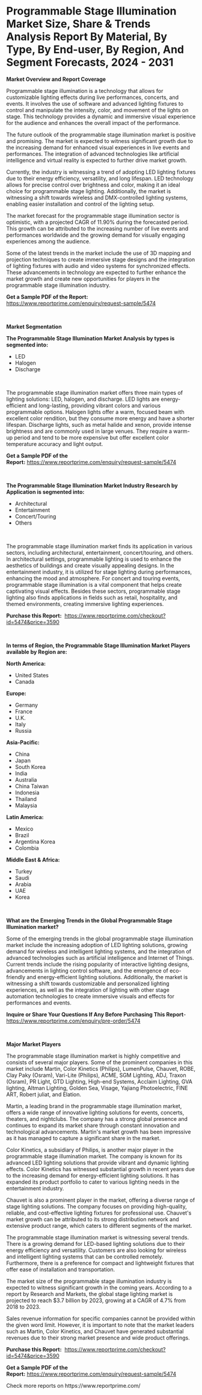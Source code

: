 <p><h1>Programmable Stage Illumination Market Size, Share & Trends Analysis Report By Material, By Type, By End-user, By Region, And Segment Forecasts, 2024 - 2031</h1></p><p><strong>Market Overview and Report Coverage</strong></p>
<p><p>Programmable stage illumination is a technology that allows for customizable lighting effects during live performances, concerts, and events. It involves the use of software and advanced lighting fixtures to control and manipulate the intensity, color, and movement of the lights on stage. This technology provides a dynamic and immersive visual experience for the audience and enhances the overall impact of the performance.</p><p>The future outlook of the programmable stage illumination market is positive and promising. The market is expected to witness significant growth due to the increasing demand for enhanced visual experiences in live events and performances. The integration of advanced technologies like artificial intelligence and virtual reality is expected to further drive market growth.</p><p>Currently, the industry is witnessing a trend of adopting LED lighting fixtures due to their energy efficiency, versatility, and long lifespan. LED technology allows for precise control over brightness and color, making it an ideal choice for programmable stage lighting. Additionally, the market is witnessing a shift towards wireless and DMX-controlled lighting systems, enabling easier installation and control of the lighting setup.</p><p>The market forecast for the programmable stage illumination sector is optimistic, with a projected CAGR of 11.90% during the forecasted period. This growth can be attributed to the increasing number of live events and performances worldwide and the growing demand for visually engaging experiences among the audience.</p><p>Some of the latest trends in the market include the use of 3D mapping and projection techniques to create immersive stage designs and the integration of lighting fixtures with audio and video systems for synchronized effects. These advancements in technology are expected to further enhance the market growth and create new opportunities for players in the programmable stage illumination industry.</p></p>
<p><strong>Get a Sample PDF of the Report:</strong> <a href="https://www.reportprime.com/enquiry/request-sample/5474">https://www.reportprime.com/enquiry/request-sample/5474</a></p>
<p>&nbsp;</p>
<p><strong>Market Segmentation</strong></p>
<p><strong>The Programmable Stage Illumination Market Analysis by types is segmented into:</strong></p>
<p><ul><li>LED</li><li>Halogen</li><li>Discharge</li></ul></p>
<p>&nbsp;</p>
<p><p>The programmable stage illumination market offers three main types of lighting solutions: LED, halogen, and discharge. LED lights are energy-efficient and long-lasting, providing vibrant colors and various programmable options. Halogen lights offer a warm, focused beam with excellent color rendition, but they consume more energy and have a shorter lifespan. Discharge lights, such as metal halide and xenon, provide intense brightness and are commonly used in large venues. They require a warm-up period and tend to be more expensive but offer excellent color temperature accuracy and light output.</p></p>
<p><strong>Get a Sample PDF of the Report:</strong>&nbsp;<a href="https://www.reportprime.com/enquiry/request-sample/5474">https://www.reportprime.com/enquiry/request-sample/5474</a></p>
<p>&nbsp;</p>
<p><strong>The Programmable Stage Illumination Market Industry Research by Application is segmented into:</strong></p>
<p><ul><li>Architectural</li><li>Entertainment</li><li>Concert/Touring</li><li>Others</li></ul></p>
<p>&nbsp;</p>
<p><p>The programmable stage illumination market finds its application in various sectors, including architectural, entertainment, concert/touring, and others. In architectural settings, programmable lighting is used to enhance the aesthetics of buildings and create visually appealing designs. In the entertainment industry, it is utilized for stage lighting during performances, enhancing the mood and atmosphere. For concert and touring events, programmable stage illumination is a vital component that helps create captivating visual effects. Besides these sectors, programmable stage lighting also finds applications in fields such as retail, hospitality, and themed environments, creating immersive lighting experiences.</p></p>
<p><strong>Purchase this Report:</strong>&nbsp; <a href="https://www.reportprime.com/checkout?id=5474&price=3590">https://www.reportprime.com/checkout?id=5474&price=3590</a></p>
<p>&nbsp;</p>
<p><strong>In terms of Region, the Programmable Stage Illumination Market Players available by Region are:</strong></p>
<p>
    <p> <strong> North America: </strong>
        <ul>
            <li>United States</li>
            <li>Canada</li>
        </ul>
        </p> 
    <p> <strong> Europe: </strong>
        <ul>
            <li>Germany</li>
            <li>France</li>
            <li>U.K.</li>
            <li>Italy</li>
            <li>Russia</li>
        </ul>
        </p> 
    <p> <strong> Asia-Pacific: </strong>
        <ul>
            <li>China</li>
            <li>Japan</li>
            <li>South Korea</li>
            <li>India</li>
            <li>Australia</li>
            <li>China Taiwan</li>
            <li>Indonesia</li>
            <li>Thailand</li>
            <li>Malaysia</li>
        </ul>
        </p> 
    <p> <strong> Latin America: </strong>
        <ul>
            <li>Mexico</li>
            <li>Brazil</li>
            <li>Argentina Korea</li>
            <li>Colombia</li>
        </ul>
        </p> 
    <p> <strong> Middle East & Africa: </strong>
        <ul>
            <li>Turkey</li>
            <li>Saudi</li>
            <li>Arabia</li>
            <li>UAE</li>
            <li>Korea</li>
        </ul>
    </p>
    </p>
<p>&nbsp;</p>
<p><strong>What are the Emerging Trends in the Global Programmable Stage Illumination market?</strong></p>
<p><p>Some of the emerging trends in the global programmable stage illumination market include the increasing adoption of LED lighting solutions, growing demand for wireless and intelligent lighting systems, and the integration of advanced technologies such as artificial intelligence and Internet of Things. Current trends include the rising popularity of interactive lighting designs, advancements in lighting control software, and the emergence of eco-friendly and energy-efficient lighting solutions. Additionally, the market is witnessing a shift towards customizable and personalized lighting experiences, as well as the integration of lighting with other stage automation technologies to create immersive visuals and effects for performances and events.</p></p>
<p><strong>Inquire or Share Your Questions If Any Before Purchasing This Report</strong>- <a href="https://www.reportprime.com/enquiry/pre-order/5474">https://www.reportprime.com/enquiry/pre-order/5474</a></p>
<p>&nbsp;</p>
<p><strong>Major Market Players</strong></p>
<p><p>The programmable stage illumination market is highly competitive and consists of several major players. Some of the prominent companies in this market include Martin, Color Kinetics (Philips), LumenPulse, Chauvet, ROBE, Clay Paky (Osram), Vari-Lite (Philips), ACME, SGM Lighting, ADJ, Traxon (Osram), PR Light, GTD Lighting, High-end Systems, Acclaim Lighting, GVA lighting, Altman Lighting, Golden Sea, Visage, Yajiang Photoelectric, FINE ART, Robert juliat, and Elation.</p><p>Martin, a leading brand in the programmable stage illumination market, offers a wide range of innovative lighting solutions for events, concerts, theaters, and nightclubs. The company has a strong global presence and continues to expand its market share through constant innovation and technological advancements. Martin's market growth has been impressive as it has managed to capture a significant share in the market.</p><p>Color Kinetics, a subsidiary of Philips, is another major player in the programmable stage illumination market. The company is known for its advanced LED lighting solutions that provide vibrant and dynamic lighting effects. Color Kinetics has witnessed substantial growth in recent years due to the increasing demand for energy-efficient lighting solutions. It has expanded its product portfolio to cater to various lighting needs in the entertainment industry.</p><p>Chauvet is also a prominent player in the market, offering a diverse range of stage lighting solutions. The company focuses on providing high-quality, reliable, and cost-effective lighting fixtures for professional use. Chauvet's market growth can be attributed to its strong distribution network and extensive product range, which caters to different segments of the market.</p><p>The programmable stage illumination market is witnessing several trends. There is a growing demand for LED-based lighting solutions due to their energy efficiency and versatility. Customers are also looking for wireless and intelligent lighting systems that can be controlled remotely. Furthermore, there is a preference for compact and lightweight fixtures that offer ease of installation and transportation.</p><p>The market size of the programmable stage illumination industry is expected to witness significant growth in the coming years. According to a report by Research and Markets, the global stage lighting market is projected to reach $3.7 billion by 2023, growing at a CAGR of 4.7% from 2018 to 2023.</p><p>Sales revenue information for specific companies cannot be provided within the given word limit. However, it is important to note that the market leaders such as Martin, Color Kinetics, and Chauvet have generated substantial revenues due to their strong market presence and wide product offerings.</p></p>
<p><strong>Purchase this Report:</strong>&nbsp;&nbsp;<a href="https://www.reportprime.com/checkout?id=5474&price=3590">https://www.reportprime.com/checkout?id=5474&price=3590</a></p>
<p></p>
<p><strong>Get a Sample PDF of the Report:</strong>&nbsp;<a href="https://www.reportprime.com/enquiry/request-sample/5474">https://www.reportprime.com/enquiry/request-sample/5474</a></p>
<p>Check more reports on https://www.reportprime.com/</p>